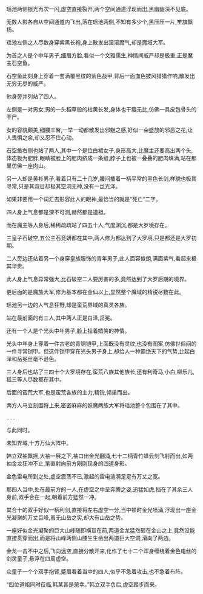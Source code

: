 
瑶池两侧银光再次一闪,虚空直接裂开,两个空间通道浮现而出,黑幽幽深不见底。

无数人影各自从空间通道内飞出,落在瑶池两侧,不知有多少个,黑压压一片,笙旗飘扬。

瑶池左侧之人尽数身穿紫黑长袍,身上散发出滚滚魔气,却是魔域大军。

为首之人是个中年男子,细眉方脸,看似一个文雅儒生,神情间威严却是极重,正是魔主石空鱼。

石空鱼此刻身上穿着一套满覆黑纹的紫色战甲,背后一面血色披风猎猎作响,散发出无穷无尽的威严。

他身旁并列站了四人。

左侧是一对男女,男的一头稻草般的枯黄长发,身体也干瘦无比,仿佛一具皮包骨头的干尸。

女的容貌颇美,细腰丰臀,一举一动都散发出邪魅之感,好似一朵盛放的邪恶之花,让人畏惧之余,却又忍不住心动。

石空鱼右侧也站了两人,其中一个是位白裙女子,身形高大,比魔主还要高出两个头,体态极为肥胖,眼睛被脸上的肥肉挤成一条缝,脖子上也被一叠叠的肥肉填满,站在那里仿佛一座肉山。

另一人却是黄衫男子,看着只有二十几岁,腰间插着一柄平常的黑色长剑,样貌也极其寻常,只是其双目却极其空洞无神,没有一丝光泽。

如果非要用一个词汇去形容此人的眼神,最恰当的就是“死亡”二字。

四人身上气息都是深不可测,赫然都是道祖。

而在魔主等人身后,稀稀疏疏站了四五十人,气度渊沉,都是大罗境存在。

三皇子石破空,五公主石竞妍都在其中,两人修为都达到了大罗境,只是都还是大罗初期。

二人旁边还站着另一个身穿皇族服饰的青年男子,此人面容俊朗,满面紫气,看起来极其华贵。

此人身上气息异常强大,比石破空二人要厉害的多,竟然达到了大罗后期的境界。

更后面的是魔族大军,修为基本都在金仙以上,显然整个魔域的精锐尽数在此。

瑶池另一边的人气息狂野,却是蛮荒界域的真灵各族。

站在最前面的有三人,其中两人正是白泽,岳冕。

还有一个人是个光头中年男子,脸上挂着嬉笑的神情。

光头中年身上穿着一件古老的青铜铠甲,上面既没有灵纹,也没有图案,仿佛世俗间的一件寻常铠甲。但这件铠甲穿在光头男子身上,却给人一种霸绝天下的气势,比起白泽和岳冕丝毫不逊色。

三人身后也站了三四十个大罗境存在,蛮荒八族其他族长,还有利奇马,小白,柳乐儿,狐三等人尽数都在其中。

后面的蛮荒大军,也是蛮荒各族的主力,精锐,倾巢而出。

两方人马立刻围将上来,密密麻麻的妖魔两族大军将瑶池整个包围在了其中。

……

与此同时。

未知界域,十方万仙大阵中。

韩立双袖飘摇,大袖一展之下,袖口出金光翻涌,七十二柄青竹蜂云剑飞射而出,如两袖金龙狂冲不止,笔直射向前方刚刚现身的四道身影。

金色雷电所到之处,虚空震荡不已,激起的雷电涟漪足足有万丈之宽。

那四人当中,处在最前方的一人,在虚空之中呈奔腾之姿,迅猛如虎,挡在了其余三人身前,双手合在一起,朝着前方猛然一冲。

其合十的双手好似一柄利剑,直接将左右虚空一分,当中顿时金光喷涌,浮现出一座金光凝聚的万丈巨峰,虽无山岳之实,却大有山岳之势。

一座好似金光凝聚的巨大山峰随即横亘在前,两道金龙猛然砸在金山之上,竟然没能直接贯穿而出,而是将山峰两侧山腰生生凿出两道巨大空洞,滑向了两边。

金龙一击不中之后,飞向远空,直接分散开来,化作了七十二个浑身缠绕着金色电丝的剑灵童子,悬浮在四周虚空。

众童子一个个双手抱臂,蹙眉看着当中的四人,似乎不急着攻击,也不急着布阵。

“四位道祖同时莅临,韩某甚是荣幸。”韩立双手负后,虚空踏步而来。
